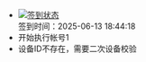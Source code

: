 - [![签到状态](https://github.com/p7wm/Cloud189-Actions/actions/workflows/main.yml/badge.svg?branch=main)](https://github.com/p7wm/Cloud189-Actions/actions/workflows/main.yml) <br> 签到时间：2025-06-13 18:44:18
- 开始执行帐号1
- 设备ID不存在，需要二次设备校验
